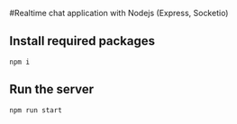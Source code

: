 #Realtime chat application with Nodejs (Express, Socketio)
## Install required packages
`npm i`
## Run the server
`npm run start`
